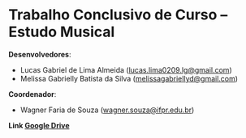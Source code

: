 # Trabalho Conclusivo de Curso – Estudo Musical

**Desenvolvedores**:
  * Lucas Gabriel de Lima Almeida (lucas.lima0209.lg@gmail.com) 
  * Melissa Gabrielly Batista da Silva (melissagabriellyd@gmail.com)

**Coordenador**: 
* Wagner Faria de Souza (wagner.souza@ifpr.edu.br)

**Link [Google Drive](https://drive.google.com/drive/folders/1P6U7-6_5R_N-JCqc-n9GN992Dz_TntCm)**
